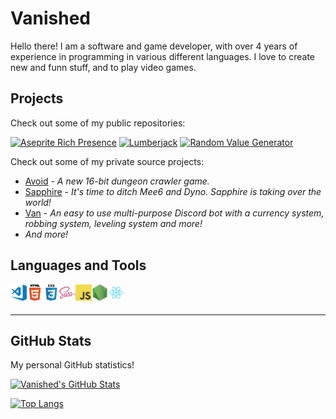 # Vanished

Hello there! I am a software and game developer, with over 4 years of experience in programming in various different languages. I love to create new and funn stuff, and to play video games.

## Projects

Check out some of my public repositories:

[![Aseprite Rich Presence](https://github-readme-stats.vercel.app/api/pin/?username=vanishedvan&repo=aseprite-rich-presence)](https://github.com/vanishedvan/aseprite-rich-presence)
[![Lumberjack](https://github-readme-stats.vercel.app/api/pin/?username=vanishedvan&repo=lumberjack)](https://github.com/vanishedvan/lumberjack)
[![Random Value Generator](https://github-readme-stats.vercel.app/api/pin/?username=vanishedvan&repo=random-value-generator)](https://github.com/vanishedvan/random-value-generator)

Check out some of my private source projects:

- [Avoid](https://discord.gg/epic) - _A new 16-bit dungeon crawler game._
- [Sapphire](https://sapphirebot.com) - _It's time to ditch Mee6 and Dyno. Sapphire is taking over the world!_
- [Van](https://vanme.me) - _An easy to use multi-purpose Discord bot with a currency system, robbing system, leveling system and more!_
- _And more!_

## Languages and Tools

<img align="left" alt="Visual Studio Code" width="26px" src="https://raw.githubusercontent.com/github/explore/80688e429a7d4ef2fca1e82350fe8e3517d3494d/topics/visual-studio-code/visual-studio-code.png" />
<img align="left" alt="HTML5" width="26px" src="https://raw.githubusercontent.com/github/explore/80688e429a7d4ef2fca1e82350fe8e3517d3494d/topics/html/html.png" />
<img align="left" alt="CSS3" width="26px" src="https://raw.githubusercontent.com/github/explore/80688e429a7d4ef2fca1e82350fe8e3517d3494d/topics/css/css.png" />
<img align="left" alt="Sass" width="26px" src="https://raw.githubusercontent.com/github/explore/80688e429a7d4ef2fca1e82350fe8e3517d3494d/topics/sass/sass.png" />
<img align="left" alt="JavaScript" width="26px" src="https://raw.githubusercontent.com/github/explore/80688e429a7d4ef2fca1e82350fe8e3517d3494d/topics/javascript/javascript.png" />
<img align="left" alt="Node.js" width="26px" src="https://raw.githubusercontent.com/github/explore/80688e429a7d4ef2fca1e82350fe8e3517d3494d/topics/nodejs/nodejs.png" />
<img align="left" alt="React" width="26px" src="https://raw.githubusercontent.com/github/explore/80688e429a7d4ef2fca1e82350fe8e3517d3494d/topics/react/react.png" />

<br />
<br />

---

## GitHub Stats

My personal GitHub statistics!

[![Vanished's GitHub Stats](https://github-readme-stats.vercel.app/api?username=vanishedvan&hide=issues,prs&count_private=true&show_owner=true&show_icons=true)](https://github.com/vanishedvan)

[![Top Langs](https://github-readme-stats.vercel.app/api/top-langs/?username=vanishedvan&layout=compact&card_width=445)](https://github.com/vanishedvan)
